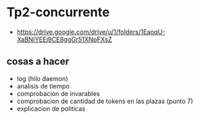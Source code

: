 # Tp2-concurrente

- https://drive.google.com/drive/u/1/folders/1EaoqU-XaBNIYEEj9CE8ggGr51XNpFXsZ

## cosas a hacer

- log (hilo daemon)
- analisis de tiempo
- comprobacion de invarables
- comprobacion de cantidad de tokens en las plazas (punto 7)
- explicacion de politicas
